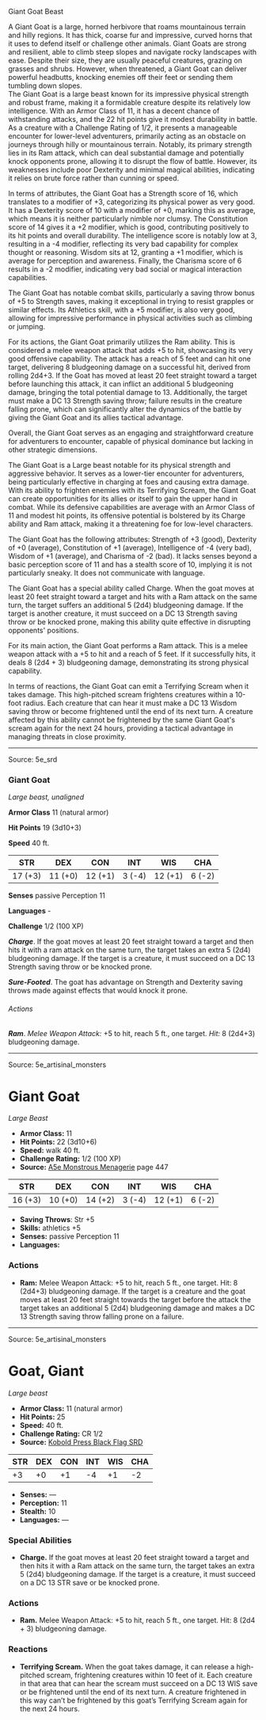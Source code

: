 <MonsterName/>Giant Goat</MonsterName>
<CreatureType/>Beast</CreatureType>

<summary>A Giant Goat is a large, horned herbivore that roams mountainous terrain and hilly regions. It has thick, coarse fur and impressive, curved horns that it uses to defend itself or challenge other animals. Giant Goats are strong and resilient, able to climb steep slopes and navigate rocky landscapes with ease. Despite their size, they are usually peaceful creatures, grazing on grasses and shrubs. However, when threatened, a Giant Goat can deliver powerful headbutts, knocking enemies off their feet or sending them tumbling down slopes.</summary>

<summary>The Giant Goat is a large beast known for its impressive physical strength and robust frame, making it a formidable creature despite its relatively low intelligence. With an Armor Class of 11, it has a decent chance of withstanding attacks, and the 22 hit points give it modest durability in battle. As a creature with a Challenge Rating of 1/2, it presents a manageable encounter for lower-level adventurers, primarily acting as an obstacle on journeys through hilly or mountainous terrain. Notably, its primary strength lies in its Ram attack, which can deal substantial damage and potentially knock opponents prone, allowing it to disrupt the flow of battle. However, its weaknesses include poor Dexterity and minimal magical abilities, indicating it relies on brute force rather than cunning or speed.</summary>

<detail>

In terms of attributes, the Giant Goat has a Strength score of 16, which translates to a modifier of +3, categorizing its physical power as very good. It has a Dexterity score of 10 with a modifier of +0, marking this as average, which means it is neither particularly nimble nor clumsy. The Constitution score of 14 gives it a +2 modifier, which is good, contributing positively to its hit points and overall durability. The intelligence score is notably low at 3, resulting in a -4 modifier, reflecting its very bad capability for complex thought or reasoning. Wisdom sits at 12, granting a +1 modifier, which is average for perception and awareness. Finally, the Charisma score of 6 results in a -2 modifier, indicating very bad social or magical interaction capabilities.

The Giant Goat has notable combat skills, particularly a saving throw bonus of +5 to Strength saves, making it exceptional in trying to resist grapples or similar effects. Its Athletics skill, with a +5 modifier, is also very good, allowing for impressive performance in physical activities such as climbing or jumping.

For its actions, the Giant Goat primarily utilizes the Ram ability. This is considered a melee weapon attack that adds +5 to hit, showcasing its very good offensive capability. The attack has a reach of 5 feet and can hit one target, delivering 8 bludgeoning damage on a successful hit, derived from rolling 2d4+3. If the Goat has moved at least 20 feet straight toward a target before launching this attack, it can inflict an additional 5 bludgeoning damage, bringing the total potential damage to 13. Additionally, the target must make a DC 13 Strength saving throw; failure results in the creature falling prone, which can significantly alter the dynamics of the battle by giving the Giant Goat and its allies tactical advantage. 

Overall, the Giant Goat serves as an engaging and straightforward creature for adventurers to encounter, capable of physical dominance but lacking in other strategic dimensions.

The Giant Goat is a Large beast notable for its physical strength and aggressive behavior. It serves as a lower-tier encounter for adventurers, being particularly effective in charging at foes and causing extra damage. With its ability to frighten enemies with its Terrifying Scream, the Giant Goat can create opportunities for its allies or itself to gain the upper hand in combat. While its defensive capabilities are average with an Armor Class of 11 and modest hit points, its offensive potential is bolstered by its Charge ability and Ram attack, making it a threatening foe for low-level characters.

The Giant Goat has the following attributes: Strength of +3 (good), Dexterity of +0 (average), Constitution of +1 (average), Intelligence of -4 (very bad), Wisdom of +1 (average), and Charisma of -2 (bad). It lacks senses beyond a basic perception score of 11 and has a stealth score of 10, implying it is not particularly sneaky. It does not communicate with language.

The Giant Goat has a special ability called Charge. When the goat moves at least 20 feet straight toward a target and hits with a Ram attack on the same turn, the target suffers an additional 5 (2d4) bludgeoning damage. If the target is another creature, it must succeed on a DC 13 Strength saving throw or be knocked prone, making this ability quite effective in disrupting opponents' positions.

For its main action, the Giant Goat performs a Ram attack. This is a melee weapon attack with a +5 to hit and a reach of 5 feet. If it successfully hits, it deals 8 (2d4 + 3) bludgeoning damage, demonstrating its strong physical capability.

In terms of reactions, the Giant Goat can emit a Terrifying Scream when it takes damage. This high-pitched scream frightens creatures within a 10-foot radius. Each creature that can hear it must make a DC 13 Wisdom saving throw or become frightened until the end of its next turn. A creature affected by this ability cannot be frightened by the same Giant Goat's scream again for the next 24 hours, providing a tactical advantage in managing threats in close proximity.</detail>



---

Source: 5e_srd

### Giant Goat

*Large beast, unaligned*

**Armor Class** 11 (natural armor)

**Hit Points** 19 (3d10+3)

**Speed** 40 ft.

| STR     | DEX     | CON     | INT    | WIS     | CHA    |
|---------|---------|---------|--------|---------|--------|
| 17 (+3) | 11 (+0) | 12 (+1) | 3 (-4) | 12 (+1) | 6 (-2) |

**Senses** passive Perception 11

**Languages** -

**Challenge** 1/2 (100 XP)

***Charge***. If the goat moves at least 20 feet straight toward a target and then hits it with a ram attack on the same turn, the target takes an extra 5 (2d4) bludgeoning damage. If the target is a creature, it must succeed on a DC 13 Strength saving throw or be knocked prone.

***Sure-Footed***. The goat has advantage on Strength and Dexterity saving throws made against effects that would knock it prone.

###### Actions

***Ram***. *Melee Weapon Attack:* +5 to hit, reach 5 ft., one target. *Hit:* 8 (2d4+3) bludgeoning damage.



---

Source: 5e_artisinal_monsters

# Giant Goat

*Large* *Beast*

- **Armor Class:** 11
- **Hit Points:** 22 (3d10+6)
- **Speed:** walk 40 ft.
- **Challenge Rating:** 1/2 (100 XP)
- **Source:** [A5e Monstrous Menagerie](https://enpublishingrpg.com/products/level-up-monstrous-menagerie-a5e) page 447

| STR | DEX | CON | INT | WIS | CHA |
| --- | --- | --- | --- | --- | --- |
| 16 (+3) | 10 (+0) | 14 (+2) | 3 (-4) | 12 (+1) | 6 (-2) |

- **Saving Throws**: Str +5
- **Skills:** athletics +5
- **Senses:** passive Perception 11
- **Languages:** 

### Actions

- **Ram:** Melee Weapon Attack: +5 to hit, reach 5 ft., one target. Hit: 8 (2d4+3) bludgeoning damage. If the target is a creature and the goat moves at least 20 feet straight towards the target before the attack  the target takes an additional 5 (2d4) bludgeoning damage and makes a DC 13 Strength saving throw  falling prone on a failure.






---

Source: 5e_artisinal_monsters

# Goat, Giant

*Large beast*

- **Armor Class:** 11 (natural armor)
- **Hit Points:** 25
- **Speed:** 40 ft.
- **Challenge Rating:** CR 1/2
- **Source:** [Kobold Press Black Flag SRD](https://koboldpress.com/black-flag-roleplaying/)

| STR | DEX | CON | INT | WIS | CHA |
| --- | --- | --- | --- | --- | --- |
| +3 | +0 | +1 | -4 | +1 | -2 |

- **Senses:** —
- **Perception:** 11
- **Stealth:** 10
- **Languages:** —

### Special Abilities

- **Charge.** If the goat moves at least 20 feet straight toward a target and then hits it with a Ram attack on the same turn, the target takes an extra 5 (2d4) bludgeoning damage. If the target is a creature, it must succeed on a DC 13 STR save or be knocked prone.

### Actions

- **Ram.** Melee Weapon Attack: +5 to hit, reach 5 ft., one target. Hit: 8 (2d4 + 3) bludgeoning damage.

### Reactions

- **Terrifying Scream.** When the goat takes damage, it can release a high-pitched scream, frightening creatures within 10 feet of it. Each creature in that area that can hear the scream must succeed on a DC 13 WIS save or be frightened until the end of its next turn. A creature frightened in this way can’t be frightened by this goat’s Terrifying Scream again for the next 24 hours.



